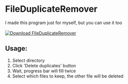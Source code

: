# FileDuplicateRemover
I made this program just for myself, but you can use it too<br><br>
[![Download FIleDuplicateRemover](https://a.fsdn.com/con/app/sf-download-button)](https://sourceforge.net/projects/fileduplicateremover/files/latest/download)
## Usage:<br>
1. Select directory
2. Click 'Delete duplicates' button
3. Wait, progress bar will fill twice
4. Select which files to keep, the other file will be deleted
